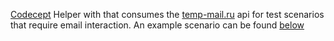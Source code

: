[Codecept](http://codecept.io/) Helper with that consumes the [temp-mail.ru](https://temp-mail.ru/en/api/) api for test scenarios that require email interaction. An example scenario can be found [below](#example)
